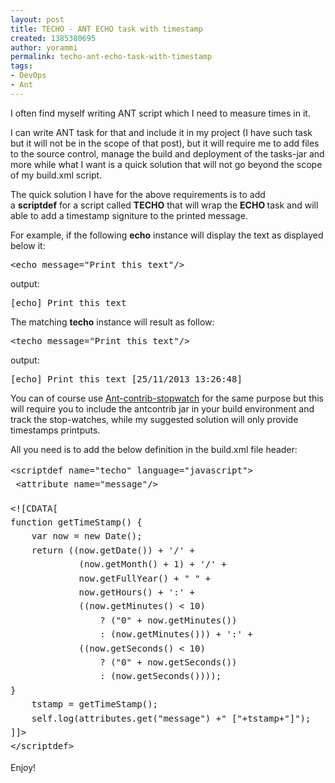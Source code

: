 ```yaml
---
layout: post
title: TECHO - ANT ECHO task with timestamp
created: 1385380695
author: yorammi
permalink: techo-ant-echo-task-with-timestamp
tags:
- DevOps
- Ant
---
```

<p>I often find myself writing ANT script which I need to measure times in it.</p>

<p>I can write ANT task&nbsp;for that and include it in my project (I have such task but it will not be in the scope of that post), but it will require me to add files to the source control, manage the build and deployment of the tasks-jar and more while what I want is a quick solution that will not go beyond the scope of my build.xml script.</p>

<p>The quick solution I have for the above requirements is to add a&nbsp;<strong>scriptdef</strong>&nbsp;for a script called&nbsp;<strong>TECHO</strong> that will wrap the&nbsp;<strong>ECHO&nbsp;</strong>task and will able to add a timestamp signiture to the printed message.</p>

<p>For example, if the following&nbsp;<strong>echo</strong>&nbsp;instance will display the text as displayed below it:</p>

<pre>
&lt;echo message=&quot;Print this text&quot;/&gt;</pre>

<p>output:</p>

<pre>
[echo] Print this text</pre>

<p>The matching&nbsp;<strong>techo</strong> instance will result as follow:</p>

<pre>
&lt;techo message=&quot;Print this text&quot;/&gt;</pre>

<p>output:</p>

<pre>
[echo] Print this text [25/11/2013 13:26:48]</pre>

<p>You can of course use <a href="http://ant-contrib.sourceforge.net/tasks/tasks/stopwatch_task.html">Ant-contrib-stopwatch</a>&nbsp;for the same purpose but this will require you to include the antcontrib jar in your build environment and track the stop-watches, while my suggested solution will only provide timestamps printputs.</p>

<p>All you need is to add the below definition in the build.xml file header:</p>

<pre class="p1">
<span class="s2" style="white-space: pre-wrap; line-height: 1.6em;">&lt;</span><span class="s3" style="white-space: pre-wrap; line-height: 1.6em;">scriptdef</span><span class="s1" style="white-space: pre-wrap; line-height: 1.6em;"> </span><span class="s4" style="white-space: pre-wrap; line-height: 1.6em;">name</span><span class="s1" style="white-space: pre-wrap; line-height: 1.6em;">=</span><span style="white-space: pre-wrap; line-height: 1.6em;">&quot;techo&quot;</span><span class="s1" style="white-space: pre-wrap; line-height: 1.6em;"> </span><span class="s4" style="white-space: pre-wrap; line-height: 1.6em;">language</span><span class="s1" style="white-space: pre-wrap; line-height: 1.6em;">=</span><span style="white-space: pre-wrap; line-height: 1.6em;">&quot;javascript&quot;</span><span class="s2" style="white-space: pre-wrap; line-height: 1.6em;">&gt;
</span><span style="white-space: pre-wrap; line-height: 1.6em;"> </span><span class="s2" style="white-space: pre-wrap; line-height: 1.6em;">&lt;</span><span class="s3" style="white-space: pre-wrap; line-height: 1.6em;">attribute</span><span style="white-space: pre-wrap; line-height: 1.6em;"> </span><span class="s4" style="white-space: pre-wrap; line-height: 1.6em;">name</span><span style="white-space: pre-wrap; line-height: 1.6em;">=</span><span class="s5" style="white-space: pre-wrap; line-height: 1.6em;">&quot;message&quot;</span><span class="s2" style="white-space: pre-wrap; line-height: 1.6em;">/&gt;</span>

<span style="line-height: 1.6em;">&lt;![CDATA[
</span><span style="line-height: 1.6em;">function getTimeStamp() {
</span><span style="line-height: 1.6em;">    var now = new Date();
</span><span style="line-height: 1.6em;">    return ((now.getDate()) + &#39;/&#39; +
</span><span style="line-height: 1.6em;">             (now.getMonth() + 1) + &#39;/&#39; +
</span><span style="line-height: 1.6em;">             now.getFullYear() + &quot; &quot; +
</span><span style="line-height: 1.6em;">             now.getHours() + &#39;:&#39; +
</span><span style="line-height: 1.6em;">             ((now.getMinutes() &lt; 10)
</span><span style="line-height: 1.6em;">                 ? (&quot;0&quot; + now.getMinutes())
</span><span style="line-height: 1.6em;">                 : (now.getMinutes())) + &#39;:&#39; +
</span><span style="line-height: 1.6em;">             ((now.getSeconds() &lt; 10)
</span><span style="line-height: 1.6em;">                 ? (&quot;0&quot; + now.getSeconds())
</span><span style="line-height: 1.6em;">                 : (now.getSeconds())));
</span><span style="line-height: 1.6em;">}
</span><span style="line-height: 1.6em;">    tstamp = getTimeStamp();
</span><span style="line-height: 1.6em;">    self.log(attributes.get(&quot;message&quot;) +&quot; [&quot;+tstamp+&quot;]&quot;);
</span><span style="line-height: 1.6em;">]]&gt;
</span><span class="s2" style="line-height: 1.6em;">&lt;/</span><span style="line-height: 1.6em;">scriptdef</span><span class="s2" style="line-height: 1.6em;">&gt;</span></pre>

<p class="p5">Enjoy!</p>

<p class="p5">&nbsp;</p>
